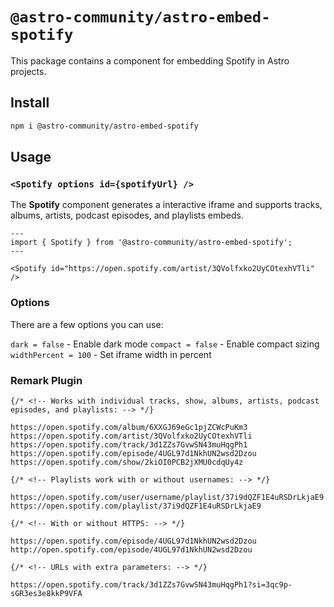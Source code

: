 # `@astro-community/astro-embed-spotify`

This package contains a component for embedding Spotify in Astro projects.

## Install

```bash
npm i @astro-community/astro-embed-spotify
```

## Usage

### `<Spotify options id={spotifyUrl} />`

The **Spotify** component generates a interactive iframe and supports tracks, albums, artists, podcast episodes, and playlists embeds.

```astro
---
import { Spotify } from '@astro-community/astro-embed-spotify';
---

<Spotify id="https://open.spotify.com/artist/3QVolfxko2UyCOtexhVTli" />
```

### Options

There are a few options you can use:

`dark = false` - Enable dark mode
`compact = false` - Enable compact sizing
`widthPercent = 100` - Set iframe width in percent

### Remark Plugin

```mdx
{/* <!-- Works with individual tracks, show, albums, artists, podcast episodes, and playlists: --> */}

https://open.spotify.com/album/6XXGJ69eGc1pjZCWcPuKm3
https://open.spotify.com/artist/3QVolfxko2UyCOtexhVTli
https://open.spotify.com/track/3d1ZZs7GvwSN43muHqgPh1
https://open.spotify.com/episode/4UGL97d1NkhUN2wsd2Dzou
https://open.spotify.com/show/2kiOI0PCB2jXMU0cdqUy4z

{/* <!-- Playlists work with or without usernames: --> */}

https://open.spotify.com/user/username/playlist/37i9dQZF1E4uRSDrLkjaE9
https://open.spotify.com/playlist/37i9dQZF1E4uRSDrLkjaE9

{/* <!-- With or without HTTPS: --> */}

https://open.spotify.com/episode/4UGL97d1NkhUN2wsd2Dzou
http://open.spotify.com/episode/4UGL97d1NkhUN2wsd2Dzou

{/* <!-- URLs with extra parameters: --> */}

https://open.spotify.com/track/3d1ZZs7GvwSN43muHqgPh1?si=3qc9p-sGR3es3e8kkP9VFA

```

